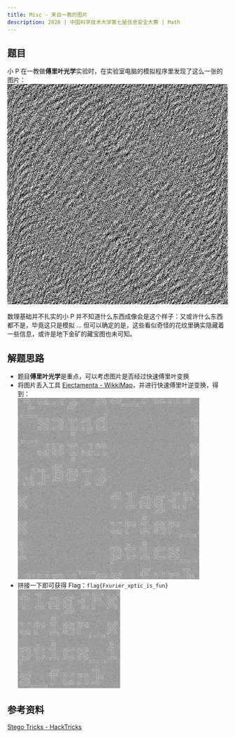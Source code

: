 ```yaml
---
title: Misc - 来自一教的图片
description: 2020 | 中国科学技术大学第七届信息安全大赛 | Math
---
```


## 题目

小 P 在一教做**傅里叶光学**实验时，在实验室电脑的模拟程序里发现了这么一张的图片：<br>
![题目图片](img/4f_system_middle01.bmp)

数理基础并不扎实的小 P 并不知道什么东西成像会是这个样子：又或许什么东西都不是，毕竟这只是模拟 ... 但可以确定的是，这些看似奇怪的花纹里确实隐藏着一些信息，或许是地下金矿的藏宝图也未可知。

## 解题思路

- 题目**傅里叶光学**是重点，可以考虑图片是否经过快速傅里叶变换
- 将图片丢入工具 [Ejectamenta - WikkiMap](https://www.ejectamenta.com/Fourifier-fullscreen/)，并进行快速傅里叶逆变换，得到：<br>
![经过 iFFT 的图片](img/4f_system_middle02.png)
- 拼接一下即可获得 Flag：`flag{Fxurier_xptic_is_fun}`<br>
![获得 Flag](img/4f_system_middle03.jpg)

## 参考资料

[Stego Tricks - HackTricks](https://book.hacktricks.xyz/stego/stego-tricks)